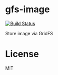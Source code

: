 gfs-image
=========
[![Build Status](https://travis-ci.org/zxcabs/gfs-image.png?branch=master)](https://travis-ci.org/zxcabs/gfs-image)

Store image via GridFS


License
=======
MIT